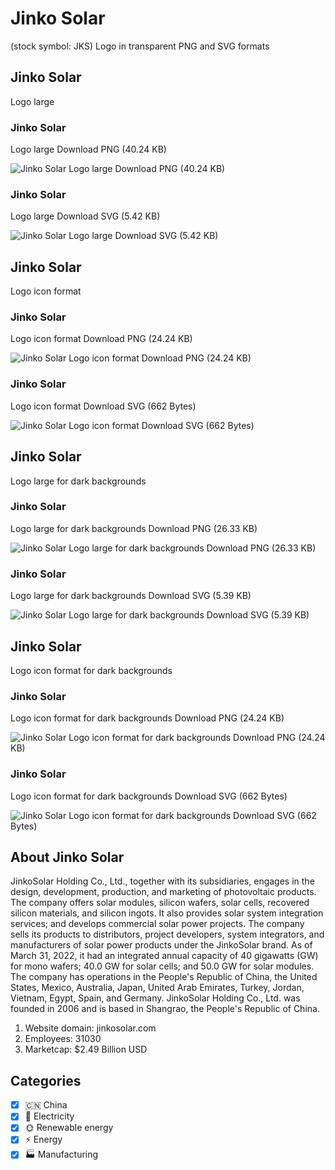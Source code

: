 # Jinko Solar
 (stock symbol: JKS) Logo in transparent PNG and SVG formats

## Jinko Solar
 Logo large

### Jinko Solar
 Logo large Download PNG (40.24 KB)

![Jinko Solar
 Logo large Download PNG (40.24 KB)](/img/orig/JKS_BIG-1262621a.png)

### Jinko Solar
 Logo large Download SVG (5.42 KB)

![Jinko Solar
 Logo large Download SVG (5.42 KB)](/img/orig/JKS_BIG-6812e8a0.svg)

## Jinko Solar
 Logo icon format

### Jinko Solar
 Logo icon format Download PNG (24.24 KB)

![Jinko Solar
 Logo icon format Download PNG (24.24 KB)](/img/orig/JKS-1b59e5fc.png)

### Jinko Solar
 Logo icon format Download SVG (662 Bytes)

![Jinko Solar
 Logo icon format Download SVG (662 Bytes)](/img/orig/JKS-5a436c00.svg)

## Jinko Solar
 Logo large for dark backgrounds

### Jinko Solar
 Logo large for dark backgrounds Download PNG (26.33 KB)

![Jinko Solar
 Logo large for dark backgrounds Download PNG (26.33 KB)](/img/orig/JKS_BIG.D-39f39510.png)

### Jinko Solar
 Logo large for dark backgrounds Download SVG (5.39 KB)

![Jinko Solar
 Logo large for dark backgrounds Download SVG (5.39 KB)](/img/orig/JKS_BIG.D-276a05de.svg)

## Jinko Solar
 Logo icon format for dark backgrounds

### Jinko Solar
 Logo icon format for dark backgrounds Download PNG (24.24 KB)

![Jinko Solar
 Logo icon format for dark backgrounds Download PNG (24.24 KB)](/img/orig/JKS.D-84914042.png)

### Jinko Solar
 Logo icon format for dark backgrounds Download SVG (662 Bytes)

![Jinko Solar
 Logo icon format for dark backgrounds Download SVG (662 Bytes)](/img/orig/JKS.D-d65c5f2f.svg)

## About Jinko Solar


JinkoSolar Holding Co., Ltd., together with its subsidiaries, engages in the design, development, production, and marketing of photovoltaic products. The company offers solar modules, silicon wafers, solar cells, recovered silicon materials, and silicon ingots. It also provides solar system integration services; and develops commercial solar power projects. The company sells its products to distributors, project developers, system integrators, and manufacturers of solar power products under the JinkoSolar brand. As of March 31, 2022, it had an integrated annual capacity of 40 gigawatts (GW) for mono wafers; 40.0 GW for solar cells; and 50.0 GW for solar modules. The company has operations in the People's Republic of China, the United States, Mexico, Australia, Japan, United Arab Emirates, Turkey, Jordan, Vietnam, Egypt, Spain, and Germany. JinkoSolar Holding Co., Ltd. was founded in 2006 and is based in Shangrao, the People's Republic of China.

1. Website domain: jinkosolar.com
2. Employees: 31030
3. Marketcap: $2.49 Billion USD


## Categories
- [x] 🇨🇳 China
- [x] 🔋 Electricity
- [x] 🌞 Renewable energy
- [x] ⚡ Energy
- [x] 🏭 Manufacturing
